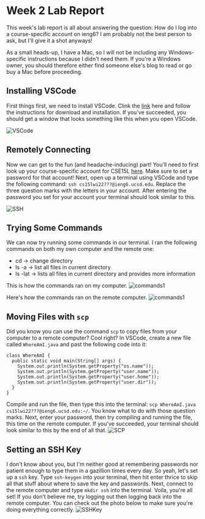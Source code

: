 # Week 2 Lab Report
This week's lab report is all about answering the question: How do I log into a course-specific account on ieng6? I am probably not the best person to ask, but I'll give it a shot anyways! 

As a small heads-up, I have a Mac, so I will not be including any Windows-specific instructions because I didn't need them. If you're a Windows owner, you should therefore either find someone else's blog to read or go buy a Mac before proceeding.

## Installing VSCode
First things first, we need to install VSCode. Clink the [link](https://code.visualstudio.com/) here and follow the instructions for download and installation. If you've succeeded, you should get a window that looks something like this when you open VSCode.

![VSCode](https://maotcha.github.io/cse15l-lab-reports/part1.png)

## Remotely Connecting
Now we can get to the fun (and headache-inducing) part! You'll need to first look up your course-specific account for CSE15L [here](https://sdacs.ucsd.edu/~icc/index.php). Make sure to set a password for that account! Next, open up a terminal using VSCode and type the following command: `ssh cs15lwi22???@ieng6.ucsd.edu`. Replace the three question marks with the letters in your account. After entering the password you set for your account your terminal should look similar to this.

![SSH](https://maotcha.github.io/cse15l-lab-reports/part2.png)

## Trying Some Commands
We can now try running some commands in our terminal. I ran the following commands on both my own computer and the remote one:
* cd -> change directory
* ls -a -> list all files in current directory
* ls -lat -> lists all files in current directory and provides more information

This is how the commands ran on my computer.
![commands1](https://maotcha.github.io/cse15l-lab-reports/part3_1.png)

Here's how the commands ran on the remote computer.
![commands1](https://maotcha.github.io/cse15l-lab-reports/part3_2.png)

## Moving Files with `scp`
Did you know you can use the command `scp` to copy files from your computer to a remote computer? Cool right? In VSCode, create a new file called `WhereAmI.java` and past the following code into it:
```
class WhereAmI {
  public static void main(String[] args) {
    System.out.println(System.getProperty("os.name"));
    System.out.println(System.getProperty("user.name"));
    System.out.println(System.getProperty("user.home"));
    System.out.println(System.getProperty("user.dir"));
  }
}
```
Compile and run the file, then type this into the terminal: `scp WhereAmI.java cs15lwi22???@ieng6.ucsd.edu:~/`. You know what to do with those question marks. Next, enter your password, then try compiling and running the file, this time on the remote computer. If you've succeeded, your terminal should look similar to this by the end of all that.
![SCP](https://maotcha.github.io/cse15l-lab-reports/part4.png)

## Setting an SSH Key
I don't know about you, but I'm neither good at remembering passwords nor patient enough to type them in a gazillion times every day. So yeah, let's set up a `ssh` key. Type `ssh-keygen` into your terminal, then hit enter thrice to skip all that stuff about where to save the key and passwords. Next, connect to the remote computer and type `mkdir ssh` into the terminal. Voila, you're all set! If you don't believe me, try logging out then logging back into the remote computer. You can check out the photo below to make sure you're doing everything correctly.
![SSHKey](https://maotcha.github.io/cse15l-lab-reports/part5.png)